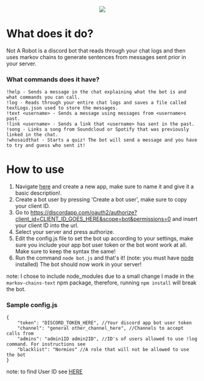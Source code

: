 <p align="center">
  <img src=http://i.imgur.com/KAG6MVo.png/>
</p>


# What does it do?
Not A Robot is a discord bot that reads through your chat logs and then uses markov chains to generate sentences from messages sent prior in your server.
### What commands does it have?
```
!help - Sends a message in the chat explaining what the bot is and what commands you can call.
!log - Reads through your entire chat logs and saves a file called textLogs.json used to store the messages.
!text <username> - Sends a message using messages from <username>s past.
!link <username> - Sends a link that <username> has sent in the past.
!song - Links a song from Soundcloud or Spotify that was previously linked in the chat.
!whosaidthat - Starts a quiz! The bot will send a message and you have to try and guess who sent it!
```

# How to use
1. Navigate [here](https://discordapp.com/developers/applications/me) and create a new app, make sure to name it and give it a basic description!.
2. Create a bot user by pressing 'Create a bot user', make sure to copy your client ID.
3. Go to https://discordapp.com/oauth2/authorize?client_id=CLIENT_ID_GOES_HERE&scope=bot&permissions=0 and insert your client ID into the url.
4. Select your server and press authorize.
5. Edit the config.js file to set the bot up according to your settings, make sure you include your app bot user token or the bot wont work at all. Make sure to keep the syntax the same!
6. Run the command `node bot.js` and that's it! (note: you must have [node](https://nodejs.org/en/) installed) The bot should now work in your server!

note: I chose to include node_modules due to a small change I made in the `markov-chains-text` npm package, therefore, running `npm install` will break the bot.

### Sample config.js
```
{
    "token": "DISCORD_TOKEN_HERE", //Your discord app bot user token
    "channel": "general other_channel_here", //Channels to accept calls from
    "admins": "admin1ID admin2ID", //ID's of users allowed to use !log command. For instructions see
    "blacklist": "Normies" //A role that will not be allowed to use the bot
}
```
note: to find User ID see [HERE](https://support.discordapp.com/hc/en-us/articles/206346498-Where-can-I-find-my-User-Server-Message-ID-)
